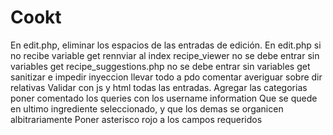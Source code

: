 # Cookt
En edit.php, eliminar los espacios de las entradas de edición.
En edit.php si no recibe variable get rennviar al index
recipe_viewer no se debe entrar sin variables get
recipe_suggestions.php no se debe entrar sin variables get
sanitizar e impedir inyeccion
llevar todo a pdo
comentar
averiguar sobre dir relativas
Validar con js y html todas las entradas.
Agregar las categorias
poner comentado los queries con los username information
Que se quede en ultimo ingrediente seleccionado, y que los demas se organicen albitrariamente
Poner asterisco rojo a los campos requeridos
